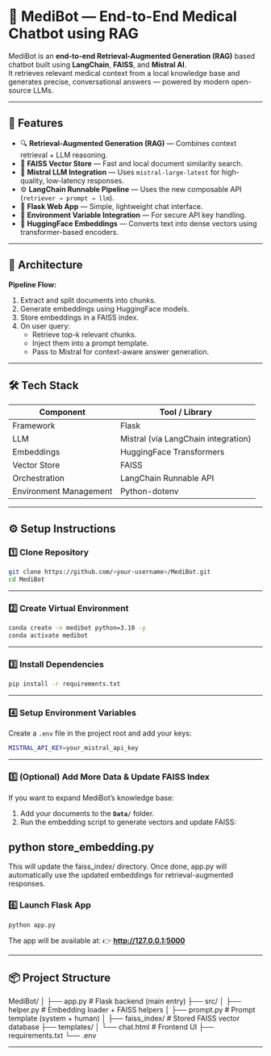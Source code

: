 # 🧠 MediBot — End-to-End Medical Chatbot using RAG

MediBot is an **end-to-end Retrieval-Augmented Generation (RAG)** based chatbot built using **LangChain**, **FAISS**, and **Mistral AI**.  
It retrieves relevant medical context from a local knowledge base and generates precise, conversational answers — powered by modern open-source LLMs.

---

## 🚀 Features

- 🔍 **Retrieval-Augmented Generation (RAG)** — Combines context retrieval + LLM reasoning.
- 🧩 **FAISS Vector Store** — Fast and local document similarity search.
- 🤖 **Mistral LLM Integration** — Uses `mistral-large-latest` for high-quality, low-latency responses.
- ⚙️ **LangChain Runnable Pipeline** — Uses the new composable API (`retriever → prompt → llm`).
- 💬 **Flask Web App** — Simple, lightweight chat interface.
- 🔐 **Environment Variable Integration** — For secure API key handling.
- 🧠 **HuggingFace Embeddings** — Converts text into dense vectors using transformer-based encoders.

---

## 🧩 Architecture

**Pipeline Flow:**
1. Extract and split documents into chunks.
2. Generate embeddings using HuggingFace models.
3. Store embeddings in a FAISS index.
4. On user query:
   - Retrieve top-k relevant chunks.
   - Inject them into a prompt template.
   - Pass to Mistral for context-aware answer generation.

---

## 🛠️ Tech Stack

| Component | Tool / Library |
|------------|----------------|
| Framework | Flask |
| LLM | Mistral (via LangChain integration) |
| Embeddings | HuggingFace Transformers |
| Vector Store | FAISS |
| Orchestration | LangChain Runnable API |
| Environment Management | Python-dotenv |

---

## ⚙️ Setup Instructions

### 1️⃣ Clone Repository
```bash
git clone https://github.com/<your-username>/MediBot.git
cd MediBot
```

---

### 2️⃣ Create Virtual Environment
```bash
conda create -n medibot python=3.10 -y
conda activate medibot
```

---

### 3️⃣ Install Dependencies
```bash
pip install -r requirements.txt
```

---

### 4️⃣ Setup Environment Variables
Create a `.env` file in the project root and add your keys:
```bash
MISTRAL_API_KEY=your_mistral_api_key
```

---

### 5️⃣ (Optional) Add More Data & Update FAISS Index
If you want to expand MediBot’s knowledge base:  
1. Add your documents to the **`Data/`** folder.  
2. Run the embedding script to generate vectors and update FAISS:

python store_embedding.py
---
This will update the faiss_index/ directory.
Once done, app.py will automatically use the updated embeddings for retrieval-augmented responses.

### 6️⃣ Launch Flask App
```bash
python app.py
```

The app will be available at:
👉 **http://127.0.0.1:5000**

---

## 📦 Project Structure
MediBot/
│
├── app.py                     # Flask backend (main entry)
├── src/
│   ├── helper.py              # Embedding loader + FAISS helpers
│   ├── prompt.py              # Prompt template (system + human)
│
├── faiss_index/               # Stored FAISS vector database
├── templates/
│   └── chat.html              # Frontend UI
├── requirements.txt
└── .env

---

